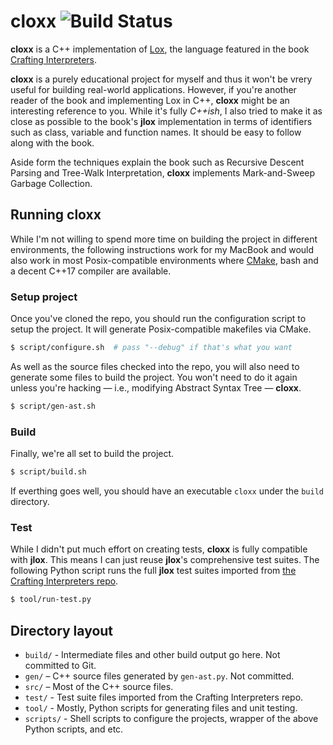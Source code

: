 # cloxx ![Build Status](https://app.travis-ci.com/chanryu/cloxx.svg?branch=master)

__cloxx__ is a C++ implementation of [Lox](http://www.craftinginterpreters.com/the-lox-language.html), the language featured in the book [Crafting Interpreters](http://www.craftinginterpreters.com/).

__cloxx__ is a purely educational project for myself and thus it won't be vrery useful for building real-world applications. However, if you're another reader of the book and implementing Lox in C++, __cloxx__ might be an interesting reference to you. While it's fully _C++ish_, I also tried to make it as close as possible to the book's __jlox__ implementation in terms of identifiers such as class, variable and function names. It should be easy to follow along with the book.

Aside form the techniques explain the book such as Recursive Descent Parsing and Tree-Walk Interpretation, __cloxx__ implements Mark-and-Sweep Garbage Collection.

## Running cloxx

While I'm not willing to spend more time on building the project in different environments, the following instructions work for my MacBook and would also work in most Posix-compatible environments where [CMake](https://cmake.org), bash and a decent C++17 compiler are available.

### Setup project

Once you've cloned the repo, you should run the configuration script to setup the project. It will generate Posix-compatible makefiles via CMake.

```bash
$ script/configure.sh  # pass "--debug" if that's what you want
```

As well as the source files checked into the repo, you will also need to generate some files to build the project. You won't need to do it again unless you're hacking — i.e., modifying Abstract Syntax Tree — __cloxx__.

```bash
$ script/gen-ast.sh
```

### Build

Finally, we're all set to build the project.

```bash
$ script/build.sh
```

If everthing goes well, you should have an executable `cloxx` under the `build` directory.

### Test

While I didn't put much effort on creating tests, __cloxx__ is fully compatible with __jlox__. This means I can just reuse __jlox__'s comprehensive test suites. The following Python script runs the full __jlox__ test suites imported from [the Crafting Interpreters repo](https://github.com/munificent/craftinginterpreters).

```bash
$ tool/run-test.py
```

## Directory layout

- `build/` - Intermediate files and other build output go here. Not committed to Git.
- `gen/` – C++ source files generated by `gen-ast.py`. Not committed.
- `src/` – Most of the C++ source files.
- `test/` - Test suite files imported from the Crafting Interpreters repo.
- `tool/` - Mostly, Python scripts for generating files and unit testing.
- `scripts/` - Shell scripts to configure the projects, wrapper of the above Python scripts, and etc.
